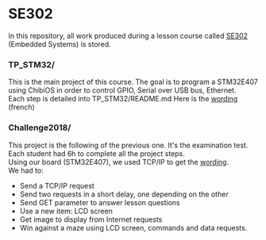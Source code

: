 # SE302

In this repository, all work produced during a lesson course called [SE302](https://sen.enst.fr/se302-architecture-des-systemes-embarques) (Embedded Systems) is stored.

### TP_STM32/

This is the main project of this course. The goal is to program a STM32E407 using ChibiOS in order to control GPIO, Serial over USB bus, Ethernet.  
Each step is detailed into TP_STM32/README.md
Here is the [wording](https://sen.enst.fr/se302a-se302b/tp-stm32/partie-logicielle) (french)

### Challenge2018/

This project is the following of the previous one. It's the examination test. Each student had 6h to complete all the project steps.  
Using our board (STM32E407), we used TCP/IP to get the [wording](https://rose.telecom-paristech.fr/2018/).  
We had to:
* Send a TCP/IP request
* Send two requests in a short delay, one depending on the other
* Send GET parameter to answer lesson questions
* Use a new item: LCD screen
* Get image to display from Internet requests
* Win against a maze using LCD screen, commands and data requests. 
